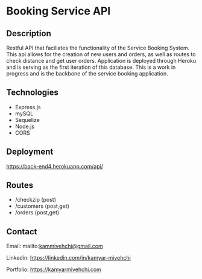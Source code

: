 # Booking Service API


## Description

Restful API that faciliates the functionality of the Service Booking System. This api allows for the creation of new users and orders, as well as routes to check distance and get user orders.
Application is deployed through Heroku and is serving as the first iteration of this database. This is a work in progress and is the backbone of the service booking application. 

## Technologies
+ Express.js
+ mySQL
+ Sequelize
+ Node.js
+ CORS

## Deployment
 https://back-end4.herokuapp.com/api/
 
## Routes
 + /checkzip  (post)
 + /customers (post,get)
 + /orders    (post,get)

## Contact

Email: mailto:kammivehchi@gmail.com

Linkedin: https://linkedin.com/in/kamyar-mivehchi

Portfolio: https://kamyarmivehchi.com
